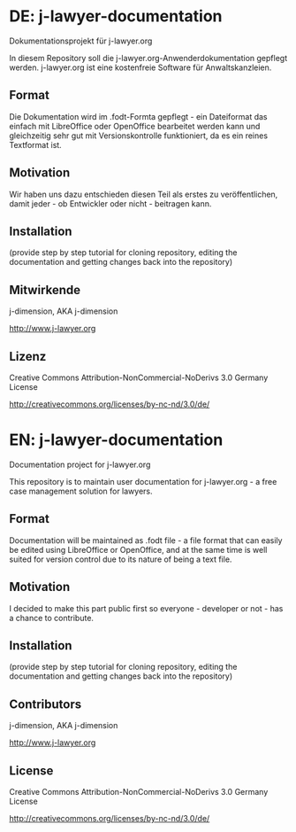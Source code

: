 # DE: j-lawyer-documentation

Dokumentationsprojekt für j-lawyer.org

In diesem Repository soll die j-lawyer.org-Anwenderdokumentation gepflegt werden. j-lawyer.org ist eine kostenfreie Software für Anwaltskanzleien.

## Format

Die Dokumentation wird im .fodt-Formta gepflegt - ein Dateiformat das einfach mit LibreOffice oder OpenOffice bearbeitet werden kann und gleichzeitig sehr gut mit Versionskontrolle funktioniert, da es ein reines Textformat ist.

## Motivation

Wir haben uns dazu entschieden diesen Teil als erstes zu veröffentlichen, damit jeder - ob Entwickler oder nicht - beitragen kann.

## Installation

(provide step by step tutorial for cloning repository, editing the documentation and getting changes back into the repository)

## Mitwirkende

j-dimension, AKA j-dimension

http://www.j-lawyer.org

## Lizenz

Creative Commons Attribution-NonCommercial-NoDerivs 3.0 Germany License

http://creativecommons.org/licenses/by-nc-nd/3.0/de/

# EN: j-lawyer-documentation

Documentation project for j-lawyer.org

This repository is to maintain user documentation for j-lawyer.org - a free case management solution for lawyers. 

## Format

Documentation will be maintained as .fodt file - a file format that can easily be edited using LibreOffice or OpenOffice, and at the same time is well suited for version control due to its nature of being a text file.

## Motivation

I decided to make this part public first so everyone - developer or not - has a chance to contribute.

## Installation

(provide step by step tutorial for cloning repository, editing the documentation and getting changes back into the repository)

## Contributors

j-dimension, AKA j-dimension

http://www.j-lawyer.org

## License

Creative Commons Attribution-NonCommercial-NoDerivs 3.0 Germany License

http://creativecommons.org/licenses/by-nc-nd/3.0/de/
